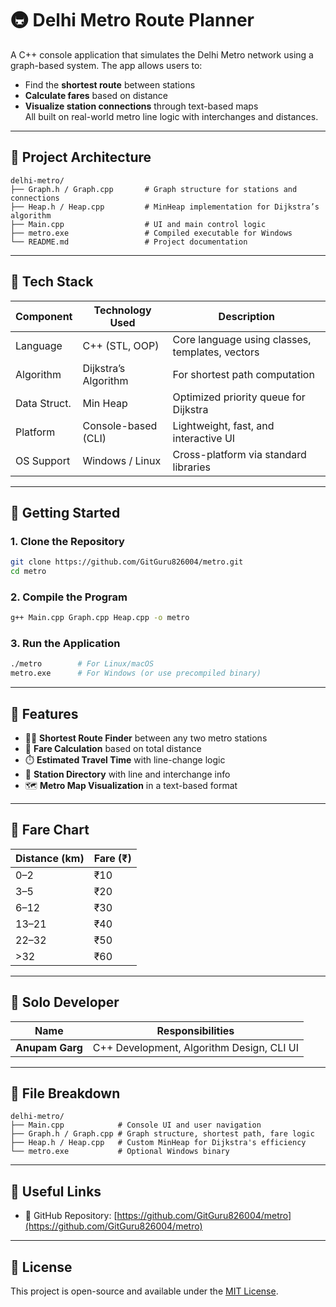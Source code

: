 # 🚇 Delhi Metro Route Planner

A C++ console application that simulates the Delhi Metro network using a graph-based system. The app allows users to:
- Find the **shortest route** between stations
- **Calculate fares** based on distance
- **Visualize station connections** through text-based maps  
All built on real-world metro line logic with interchanges and distances.

---

## 🧠 Project Architecture

```
delhi-metro/
├── Graph.h / Graph.cpp       # Graph structure for stations and connections
├── Heap.h / Heap.cpp         # MinHeap implementation for Dijkstra’s algorithm
├── Main.cpp                  # UI and main control logic
├── metro.exe                 # Compiled executable for Windows
└── README.md                 # Project documentation
```

---

## 🔧 Tech Stack

| Component     | Technology Used      | Description                                      |
|---------------|----------------------|--------------------------------------------------|
| Language       | C++ (STL, OOP)        | Core language using classes, templates, vectors  |
| Algorithm      | Dijkstra’s Algorithm | For shortest path computation                    |
| Data Struct.   | Min Heap             | Optimized priority queue for Dijkstra            |
| Platform       | Console-based (CLI)  | Lightweight, fast, and interactive UI            |
| OS Support     | Windows / Linux      | Cross-platform via standard libraries            |

---

## 🚀 Getting Started

### 1. Clone the Repository

```bash
git clone https://github.com/GitGuru826004/metro.git
cd metro
```

### 2. Compile the Program

```bash
g++ Main.cpp Graph.cpp Heap.cpp -o metro
```

### 3. Run the Application

```bash
./metro        # For Linux/macOS
metro.exe      # For Windows (or use precompiled binary)
```

---

## 🧪 Features

- 🧑‍🔬 **Shortest Route Finder** between any two metro stations
- 💸 **Fare Calculation** based on total distance
- ⏱️ **Estimated Travel Time** with line-change logic
- 📍 **Station Directory** with line and interchange info
- 🗺️ **Metro Map Visualization** in a text-based format

---

## 🎯 Fare Chart

| Distance (km) | Fare (₹) |
|---------------|----------|
| 0–2           | ₹10      |
| 3–5           | ₹20      |
| 6–12          | ₹30      |
| 13–21         | ₹40      |
| 22–32         | ₹50      |
| >32           | ₹60      |

---

## 👤 Solo Developer

| Name         | Responsibilities                          |
|--------------|--------------------------------------------|
| **Anupam Garg** | C++ Development, Algorithm Design, CLI UI |

---

## 📂 File Breakdown

```
delhi-metro/
├── Main.cpp            # Console UI and user navigation
├── Graph.h / Graph.cpp # Graph structure, shortest path, fare logic
├── Heap.h / Heap.cpp   # Custom MinHeap for Dijkstra's efficiency
└── metro.exe           # Optional Windows binary
```

---

## 📌 Useful Links

- 🔗 GitHub Repository: [https://github.com/GitGuru826004/metro](https://github.com/GitGuru826004/metro)

---

## 📜 License

This project is open-source and available under the [MIT License](LICENSE).